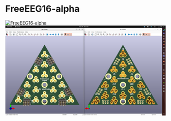 # FreeEEG16-alpha
![FreeEEG16-alpha](https://raw.githubusercontent.com/neuroidss/FreeEEG16-alpha/main/Screenshot%20from%202023-02-23%2014-23-45.png)
![free_dry_electrodes_16x3_4cm](https://raw.githubusercontent.com/neuroidss/FreeEEG16-alpha/main/free_dry_electrodes_16x3_4cm/Screenshot%20from%202022-11-29%2019-57-56.png)
